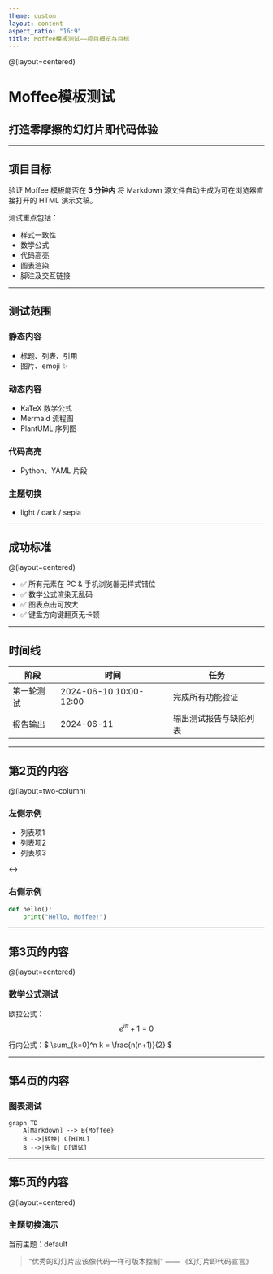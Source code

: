 ```yaml
---
theme: custom
layout: content
aspect_ratio: "16:9"
title: Moffee模板测试——项目概览与目标
---
```

@(layout=centered)

# Moffee模板测试
## 打造零摩擦的幻灯片即代码体验

---

## 项目目标
验证 Moffee 模板能否在 **5 分钟内** 将 Markdown 源文件自动生成为可在浏览器直接打开的 HTML 演示文稿。

测试重点包括：
- 样式一致性
- 数学公式
- 代码高亮
- 图表渲染
- 脚注及交互链接

---

## 测试范围

### 静态内容
- 标题、列表、引用
- 图片、emoji ✨

### 动态内容
- KaTeX 数学公式
- Mermaid 流程图
- PlantUML 序列图

### 代码高亮
- Python、YAML 片段

### 主题切换
- light / dark / sepia

---

## 成功标准
@(layout=centered)

- ✅ 所有元素在 PC & 手机浏览器无样式错位
- ✅ 数学公式渲染无乱码
- ✅ 图表点击可放大
- ✅ 键盘方向键翻页无卡顿

---

## 时间线

| 阶段 | 时间 | 任务 |
|---|---|---|
| 第一轮测试 | 2024-06-10 10:00-12:00 | 完成所有功能验证 |
| 报告输出 | 2024-06-11 | 输出测试报告与缺陷列表 |

---

## 第2页的内容
@(layout=two-column)

### 左侧示例
- 列表项1
- 列表项2
- 列表项3

<->

### 右侧示例
```python
def hello():
    print("Hello, Moffee!")
```

---

## 第3页的内容
@(layout=centered)

### 数学公式测试

欧拉公式：
$$ e^{i\pi} + 1 = 0 $$

行内公式：$ \sum_{k=0}^n k = \frac{n(n+1)}{2} $

---

## 第4页的内容

### 图表测试

```mermaid
graph TD
    A[Markdown] --> B{Moffee}
    B -->|转换| C[HTML]
    B -->|失败| D[调试]
```

---

## 第5页的内容
@(layout=centered)

### 主题切换演示

当前主题：default

> "优秀的幻灯片应该像代码一样可版本控制"
> —— 《幻灯片即代码宣言》